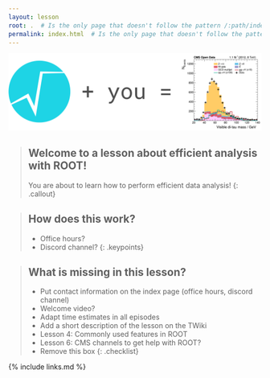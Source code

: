 ```yaml
---
layout: lesson
root: .  # Is the only page that doesn't follow the pattern /:path/index.html
permalink: index.html  # Is the only page that doesn't follow the pattern /:path/index.html
---
```


![](fig/banner.png)

> ## Welcome to a lesson about efficient analysis with ROOT!
> You are about to learn how to perform efficient data analysis!
{: .callout}

> ## How does this work?
> - Office hours?
> - Discord channel?
{: .keypoints}

> ## What is missing in this lesson?
> - Put contact information on the index page (office hours, discord channel)
> - Welcome video?
> - Adapt time estimates in all episodes
> - Add a short description of the lesson on the TWiki
> - Lesson 4: Commonly used features in ROOT
> - Lesson 6: CMS channels to get help with ROOT?
> - Remove this box
{: .checklist}

<!-- this is an html comment -->

{% include links.md %}
